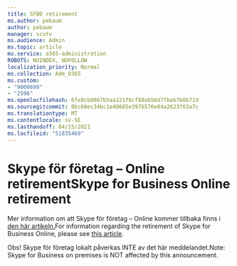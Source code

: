 ```yaml
---
title: SFBO retirement
ms.author: pebaum
author: pebaum
manager: scotv
ms.audience: Admin
ms.topic: article
ms.service: o365-administration
ROBOTS: NOINDEX, NOFOLLOW
localization_priority: Normal
ms.collection: Adm_O365
ms.custom:
- "9000699"
- "2596"
ms.openlocfilehash: 6fe8cb8067b5aa121f8cf88ab56d7fbeb7b0b72d
ms.sourcegitcommit: 8bc60ec34bc1e40685e3976576e04a2623f63a7c
ms.translationtype: MT
ms.contentlocale: sv-SE
ms.lasthandoff: 04/15/2021
ms.locfileid: "51835469"
---
```

# <a name="skype-for-business-online-retirement"></a><span data-ttu-id="0365f-102">Skype för företag – Online retirement</span><span class="sxs-lookup"><span data-stu-id="0365f-102">Skype for Business Online retirement</span></span>

<span data-ttu-id="0365f-103">Mer information om att Skype för företag – Online kommer tillbaka finns i [den här artikeln.](https://techcommunity.microsoft.com/t5/Microsoft-Teams-Blog/Skype-for-Business-Online-to-Be-Retired-in-2021/ba-p/777833)</span><span class="sxs-lookup"><span data-stu-id="0365f-103">For information regarding the retirement of Skype for Business Online, please see [this article](https://techcommunity.microsoft.com/t5/Microsoft-Teams-Blog/Skype-for-Business-Online-to-Be-Retired-in-2021/ba-p/777833).</span></span>

<span data-ttu-id="0365f-104">Obs! Skype för företag lokalt påverkas INTE av det här meddelandet.</span><span class="sxs-lookup"><span data-stu-id="0365f-104">Note: Skype for Business on premises is NOT affected by this announcement.</span></span> 